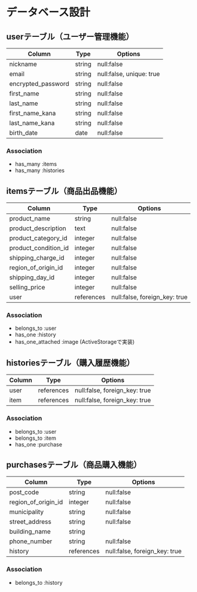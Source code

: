 # データベース設計

## userテーブル（ユーザー管理機能）

| Column             | Type   | Options                  |
| ------------------ | ------ | ------------------------ |
| nickname           | string | null:false               |
| email              | string | null:false, unique: true |
| encrypted_password | string | null:false               |
| first_name         | string | null:false               |
| last_name          | string | null:false               |
| first_name_kana    | string | null:false               |
| last_name_kana     | string | null:false               |
| birth_date         | date   | null:false               |

### Association
- has_many :items
- has_many :histories

## itemsテーブル（商品出品機能）

| Column               | Type       | Options                       |
| -------------------- | ---------- | ----------------------------- |
| product_name         | string     | null:false                    |
| product_description  | text       | null:false                    |
| product_category_id  | integer    | null:false                    |
| product_condition_id | integer    | null:false                    |
| shipping_charge_id   | integer    | null:false                    |
| region_of_origin_id  | integer    | null:false                    |
| shipping_day_id      | integer    | null:false                    |
| selling_price        | integer    | null:false                    |
| user                 | references | null:false, foreign_key: true |

### Association
- belongs_to :user
- has_one :history
- has_one_attached :image (ActiveStorageで実装)

## historiesテーブル（購入履歴機能）

| Column   | Type       | Options                       |
| -------- | ---------- | ----------------------------- |
| user     | references | null:false, foreign_key: true |
| item     | references | null:false, foreign_key: true |

### Association
- belongs_to :user
- belongs_to :item
- has_one :purchase

## purchasesテーブル（商品購入機能）

| Column               | Type       | Options                       |
| -------------------- | ---------- | ----------------------------- |
| post_code            | string     | null:false                    |
| region_of_origin_id  | integer    | null:false                    |
| municipality         | string     | null:false                    |
| street_address       | string     | null:false                    |
| building_name        | string     |                               |
| phone_number         | string     | null:false                    |
| history              | references | null:false, foreign_key: true |

### Association
- belongs_to :history